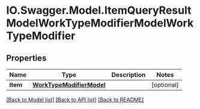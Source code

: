 # IO.Swagger.Model.ItemQueryResultModelWorkTypeModifierModelWorkTypeModifier
## Properties

Name | Type | Description | Notes
------------ | ------------- | ------------- | -------------
**Item** | [**WorkTypeModifierModel**](WorkTypeModifierModel.md) |  | [optional] 

[[Back to Model list]](../README.md#documentation-for-models) [[Back to API list]](../README.md#documentation-for-api-endpoints) [[Back to README]](../README.md)

